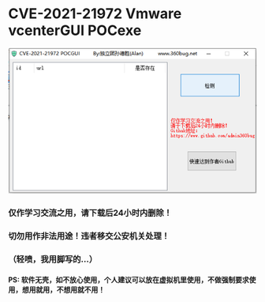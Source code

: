 # CVE-2021-21972 Vmware vcenterGUI POCexe

![](./img/1.jpg)

### 仅作学习交流之用，请下载后24小时内删除！

### 切勿用作非法用途！违者移交公安机关处理！

### （轻喷，我用脚写的...）

#### PS: 软件无壳，如不放心使用，个人建议可以放在虚拟机里使用，不做强制要求使用，想用就用，不想用就不用！ 